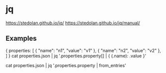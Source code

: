 # jq
https://stedolan.github.io/jq/
https://stedolan.github.io/jq/manual/

## Examples

{ properties: [ { "name": "n1", "value": "v1" }, { "name": "n2", "value": "v2" }, ] }
cat properties.json | jq '.properties.property[] | { (.name): .value }'

cat properties.json | jq '.properties.property | from_entries'
